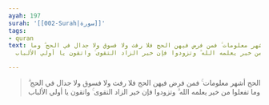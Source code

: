 ```yaml
---
ayah: 197
surah: '[[002-Surah|سورة]]'
tags:
- quran
text: الحج أشهر معلومات ۚ فمن فرض فيهن الحج فلا رفث ولا فسوق ولا جدال في الحج ۗ وما
  تفعلوا من خير يعلمه الله ۗ وتزودوا فإن خير الزاد التقوى ۚ واتقون يا أولي الألباب

---
```

> الحج أشهر معلومات ۚ فمن فرض فيهن الحج فلا رفث ولا فسوق ولا جدال في الحج ۗ وما تفعلوا من خير يعلمه الله ۗ وتزودوا فإن خير الزاد التقوى ۚ واتقون يا أولي الألباب
